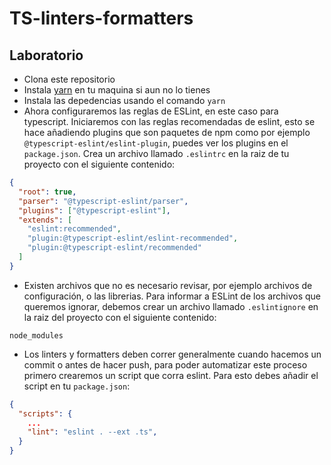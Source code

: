 # TS-linters-formatters

## Laboratorio

- Clona este repositorio
- Instala [yarn](https://classic.yarnpkg.com/lang/en/docs/install/) en tu maquina si aun no lo tienes
- Instala las depedencias usando el comando `yarn`
- Ahora configuraremos las reglas de ESLint, en este caso para typescript. Iniciaremos con las reglas recomendadas de eslint, esto se hace añadiendo plugins que son paquetes de npm como por ejemplo `@typescript-eslint/eslint-plugin`, puedes ver los plugins en el `package.json`. Crea un archivo llamado `.eslintrc` en la raiz de tu proyecto con el siguiente contenido:

```json
{
  "root": true,
  "parser": "@typescript-eslint/parser",
  "plugins": ["@typescript-eslint"],
  "extends": [
    "eslint:recommended",
    "plugin:@typescript-eslint/eslint-recommended",
    "plugin:@typescript-eslint/recommended"
  ]
}
```

- Existen archivos que no es necesario revisar, por ejemplo archivos de configuración, o las librerias. Para informar a ESLint de los archivos que queremos ignorar, debemos crear un archivo llamado `.eslintignore` en la raiz del proyecto con el siguiente contenido:

```
node_modules
```

- Los linters y formatters deben correr generalmente cuando hacemos un commit o antes de hacer push, para poder automatizar este proceso primero crearemos un script que corra eslint. Para esto debes añadir el script en tu `package.json`:

```json
{
  "scripts": {
    ...
    "lint": "eslint . --ext .ts",
  }
}
```
